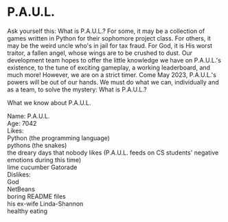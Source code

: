 # P.A.U.L.
Ask yourself this: What is P.A.U.L.? For some, it may be a collection of games written in Python for their sophomore project class. For others, it may be the weird uncle who's in jail for tax fraud. For God, it is His worst traitor, a fallen angel, whose wings are to be crushed to dust. Our development team hopes to offer the little knowledge we have on P.A.U.L.'s existence, to the tune of exciting gameplay, a working leaderboard, and much more! However, we are on a strict timer. Come May 2023, P.A.U.L.'s powers will be out of our hands. We must do what we can, individually and as a team, to solve the mystery: What is P.A.U.L.?

What we know about P.A.U.L.    

Name: P.A.U.L.  
Age: 7042  
Likes:  
Python (the programming language)  
pythons (the snakes)  
the dreary days that nobody likes (P.A.U.L. feeds on CS students' negative emotions during this time)  
lime cucumber Gatorade    
Dislikes:  
God  
NetBeans  
boring README files  
his ex-wife Linda-Shannon  
healthy eating  
